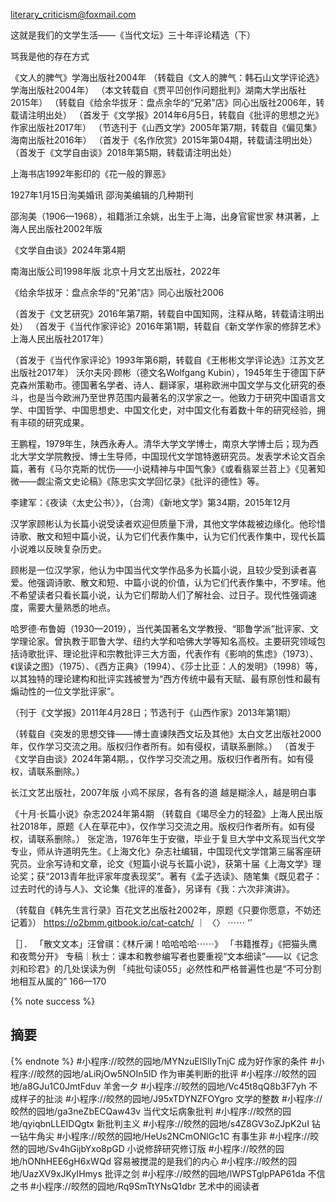 
literary_criticism@foxmail.com

这就是我们的文学生活——《当代文坛》三十年评论精选（下）

骂我是他的存在方式

《文人的脾气》学海出版社2004年
（转载自《文人的脾气：韩石山文学评论选》学海出版社2004年）
（本文转载自《贾平凹创作问题批判》湖南大学出版社2015年）
（转载自《给余华拔牙：盘点余华的“兄弟”店》同心出版社2006年，转载请注明出处）
（首发于《文学报》2014年6月5日，转载自《批评的思想之光》作家出版社2017年）
（节选刊于《山西文学》2005年第7期，转载自《偏见集》海南出版社2016年）
（首发于《名作欣赏》2015年第04期，转载请注明出处）
（首发于《文学自由谈》2018年第5期，转载请注明出处）

上海书店1992年影印的《花一般的罪恶》

1927年1月15日洵美婚讯
邵洵美编辑的几种期刊

邵洵美（1906—1968），祖籍浙江余姚，出生于上海，出身官宦世家
林淇著，上海人民出版社2002年版

《文学自由谈》2024年第4期  

南海出版公司1998年版    北京十月文艺出版社，2022年

《给余华拔牙：盘点余华的“兄弟”店》同心出版社2006

（首发于《文艺研究》2016年第7期，转载自中国知网，注释从略，转载请注明出处）
（首发于《当代作家评论》2016年第1期，转载自《新文学作家的修辞艺术》上海人民出版社2017年）

（首发于《当代作家评论》1993年第6期，转载自《王彬彬文学评论选》江苏文艺出版社2017年）
沃尔夫冈·顾彬（德文名Wolfgang Kubin），1945年生于德国下萨克森州策勒市。德国著名学者、诗人、翻译家，堪称欧洲中国文学与文化研究的泰斗，也是当今欧洲乃至世界范围内最著名的汉学家之一。他致力于研究中国语言文学、中国哲学、中国思想史、中国文化史，对中国文化有着数十年的研究经验，拥有丰硕的研究成果。

王鹏程，1979年生，陕西永寿人。清华大学文学博士，南京大学博士后；现为西北大学文学院教授、博士生导师，中国现代文学馆特邀研究员。发表学术论文百余篇，著有《马尔克斯的忧伤——小说精神与中国气象》《或看翡翠兰苕上》《见著知微——觑尘斋文史论稿》《陈忠实文学回忆录》《批评的德性》等。

李建军：《夜读〈太史公书〉》，（台湾）《新地文学》第34期，2015年12月

汉学家顾彬认为长篇小说受读者欢迎但质量下滑，其他文学体裁被边缘化。他珍惜诗歌、散文和短中篇小说，认为它们代表作集中，认为它们代表作集中，现代长篇小说难以反映复杂历史。

顾彬是一位汉学家，他认为中国当代文学作品多为长篇小说，且较少受到读者喜爱。他强调诗歌、散文和短、中篇小说的价值，认为它们代表作集中，不罗嗦。他不希望读者只看长篇小说，认为它们帮助人们了解社会、过日子。现代性强调速度，需要大量熟悉的地点。

哈罗德·布鲁姆（1930—2019），当代美国著名文学教授、“耶鲁学派”批评家、文学理论家。曾执教于耶鲁大学、纽约大学和哈佛大学等知名高校。主要研究领域包括诗歌批评、理论批评和宗教批评三大方面，代表作有《影响的焦虑》（1973）、《误读之图》（1975）、《西方正典》（1994）、《莎士比亚：人的发明》（1998）等，以其独特的理论建构和批评实践被誉为“西方传统中最有天赋、最有原创性和最有煽动性的一位文学批评家”。

（刊于《文学报》2011年4月28日；节选刊于《山西作家》2013年第1期）

（转载自《突发的思想交锋——博士直谏陕西文坛及其他》太白文艺出版社2000年，仅作学习交流之用。版权归作者所有。如有侵权，请联系删除。）
（首发于《文学自由谈》2024年第4期。，仅作学习交流之用。版权归作者所有。如有侵权，请联系删除。）

长江文艺出版社，2007年版
小鸡不尿尿，各有各的道   越是糊涂人，越是明白事

《十月·长篇小说》杂志2024年第4期
（转载自《竭尽全力的轻盈》上海人民出版社2018年，原题《人在草花中》，仅作学习交流之用。版权归作者所有。如有侵权，请联系删除。）
张定浩，1976年生于安徽，毕业于复旦大学中文系现当代文学专业，师从许道明先生。《上海文化》杂志社编辑，中国现代文学馆第三届客座研究员。业余写诗和文章，论文《短篇小说与长篇小说》，获第十届《上海文学》理论奖；获“2013青年批评家年度表现奖”。著有《孟子选读》、随笔集《既见君子：过去时代的诗与人》、文论集《批评的准备》，另译有《我：六次非演讲》。

（转载自《韩先生言行录》百花文艺出版社2002年，原题《只要你愿意，不妨还记着》）
https://o2bmm.gitbook.io/cat-catch/
｜      〈〉    ⋯⋯    ‘’

［］． 「散文文本」汪曾祺：《林斤澜！哈哈哈哈⋯⋯》  「书籍推荐」《把猫头鹰和夜莺分开》
专稿｜秋士：课本和教参编写者也要重视“文本细读”——以《记念刘和珍君》的几处误读为例
「纯批句读055」必然性和严格普遍性也是“不可分割地相互从属的”  166—170

{% note success %}

## 摘要
{% endnote %}
#小程序://皎然的园地/MYNzuElSlIyTnjC  成为好作家的条件
#小程序://皎然的园地/aLiRjOw5NOIn5ID  作为审美判断的批评
#小程序://皎然的园地/a8GJu1C0JmtFduv 羊舍一夕
#小程序://皎然的园地/Vc45t8qQ8b3F7yh 不成样子的扯淡
#小程序://皎然的园地/J95xTDYNZFOYgro   文学的整数
#小程序://皎然的园地/ga3neZbECQaw43v   当代文坛病象批判
#小程序://皎然的园地/qyiqbnLLEIDQgtx  新批判主义
#小程序://皎然的园地/s4Z8GV3oZJpK2uI  钻一钻牛角尖
#小程序://皎然的园地/HeUs2NCmONlGc1C  有事生非
#小程序://皎然的园地/Sv4hGijbYxo8pGD  小说修辞研究修订版
#小程序://皎然的园地/hONhHEE6gH6xWQd   容易被搅混的是我们的内心
#小程序://皎然的园地/UazXV9xJKyIHmys   批评之剑
#小程序://皎然的园地/lWPSTglpPAP61da   不信之书
#小程序://皎然的园地/Rq9SmTtYNsQ1dbr   艺术中的阅读者
